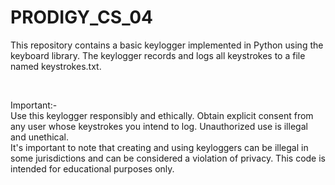 # PRODIGY_CS_04

This repository contains a basic keylogger implemented in Python using the keyboard library. The keylogger records and logs all keystrokes to a file named keystrokes.txt.

<br>

Important:-
<br>
Use this keylogger responsibly and ethically. Obtain explicit consent from any user whose keystrokes you intend to log. Unauthorized use is illegal and unethical.
<br>
It's important to note that creating and using keyloggers can be illegal in some jurisdictions and can be considered a violation of privacy. This code is intended for educational purposes only.
